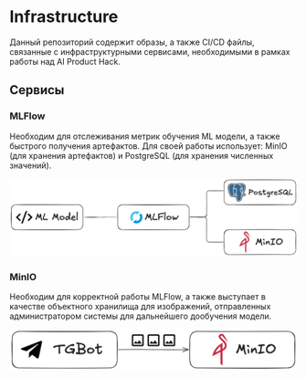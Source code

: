 # Infrastructure

Данный репозиторий содержит образы, а также CI/CD файлы, связанные с инфраструктурными сервисами, необходимыми в рамках работы над AI Product Hack.

## Сервисы

### MLFlow

Необходим для отслеживания метрик обучения ML модели, а также быстрого получения артефактов. Для своей работы использует: MinIO (для хранения артефактов) и PostgreSQL (для хранения численных значений).

![](assets/mlflow_scheme.png)

### MinIO

Необходим для корректной работы MLFlow, а также выступает в качестве объектного хранилища для изображений, отправленных администратором системы для дальнейшего дообучения модели.

![](assets/tgbot_scheme.png)
